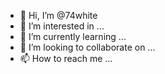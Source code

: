- 👋 Hi, I’m @74white
- 👀 I’m interested in ...
- 🌱 I’m currently learning ...
- 💞️ I’m looking to collaborate on ...
- 📫 How to reach me ...

<!---
74white/74white is a ✨ special ✨ repository because its `README.md` (this file) appears on your GitHub profile.
You can click the Preview link to take a look at your changes.
--->
